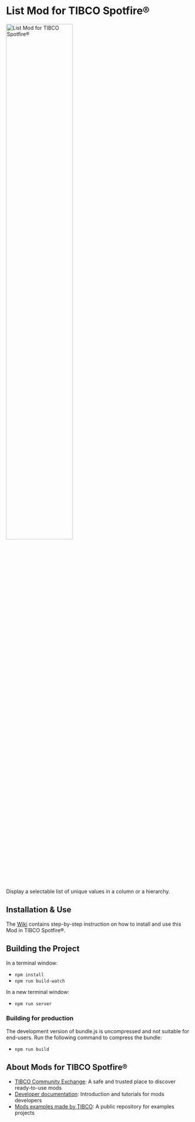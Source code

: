 # List Mod for TIBCO Spotfire®

<img src="https://community.tibco.com/servlet/rtaImage?eid=ka64z0000008RhU&feoid=00N4z000003259u&refid=0EM4z000003UmPC" alt="List Mod for TIBCO Spotfire®" width="60%">

Display a selectable list of unique values in a column or a hierarchy.


## Installation & Use

The [Wiki](https://github.com/TIBCOSoftware/spotfire-mod-list/wiki) contains step-by-step instruction on how to install and use this Mod in TIBCO Spotfire®.

## Building the Project

In a terminal window:
- `npm install`
- `npm run build-watch`

In a new terminal window:
- `npm run server`

### Building for production

The development version of bundle.js is uncompressed and not suitable for end-users. Run the following command to compress the bundle:
- `npm run build`

## About Mods for TIBCO Spotfire®
-   [TIBCO Community Exchange](https://community.tibco.com/s/global-search/%40uri#q=mod%20for%20tibco%20spotfire&t=Exchange&sort=date%20descending): A safe and trusted place to discover ready-to-use mods
-   [Developer documentation](https://tibcosoftware.github.io/spotfire-mods/docs/): Introduction and tutorials for mods developers
-   [Mods examples made by TIBCO](https://github.com/TIBCOSoftware/spotfire-mods/releases/latest): A public repository for examples projects
